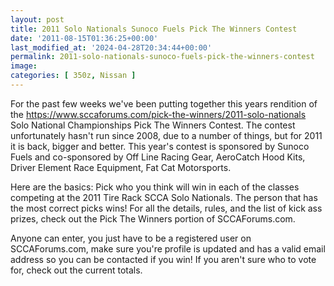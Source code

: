 ```yaml
---
layout: post
title: 2011 Solo Nationals Sunoco Fuels Pick The Winners Contest
date: '2011-08-15T01:36:25+00:00'
last_modified_at: '2024-04-28T20:34:44+00:00'
permalink: 2011-solo-nationals-sunoco-fuels-pick-the-winners-contest
image:
categories: [ 350z, Nissan ]
---
```

For the past few weeks we've been putting together this years rendition of the https://www.sccaforums.com/pick-the-winners/2011-solo-nationals Solo National Championships Pick The Winners Contest. The contest unfortunately hasn't run since 2008, due to a number of things, but for 2011 it is back, bigger and better. This year's contest is sponsored by Sunoco Fuels and co-sponsored by Off Line Racing Gear, AeroCatch Hood Kits, Driver Element Race Equipment, Fat Cat Motorsports.

Here are the basics: Pick who you think will win in each of the classes competing at the 2011 Tire Rack SCCA Solo Nationals. The person that has the most correct picks wins! For all the details, rules, and the list of kick ass prizes, check out the Pick The Winners portion of SCCAForums.com.

Anyone can enter, you just have to be a registered user on SCCAForums.com, make sure you're profile is updated and has a valid email address so you can be contacted if you win! If you aren't sure who to vote for, check out the current totals.





